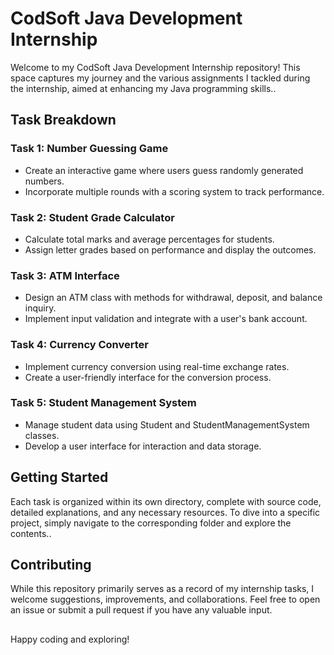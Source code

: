 # CodSoft Java Development Internship

Welcome to my CodSoft Java Development Internship repository! This space captures my journey and the various assignments I tackled during the internship, aimed at enhancing my Java programming skills..

## Task Breakdown

### Task 1: Number Guessing Game
- Create an interactive game where users guess randomly generated numbers.
- Incorporate multiple rounds with a scoring system to track performance.
### Task 2: Student Grade Calculator
- Calculate total marks and average percentages for students.
- Assign letter grades based on performance and display the outcomes.

### Task 3: ATM Interface
- Design an ATM class with methods for withdrawal, deposit, and balance inquiry.
- Implement input validation and integrate with a user's bank account.

### Task 4: Currency Converter
- Implement currency conversion using real-time exchange rates.
- Create a user-friendly interface for the conversion process.

### Task 5: Student Management System
- Manage student data using Student and StudentManagementSystem classes.
- Develop a user interface for interaction and data storage.

## Getting Started
Each task is organized within its own directory, complete with source code, detailed explanations, and any necessary resources. To dive into a specific project, simply navigate to the corresponding folder and explore the contents..

## Contributing
While this repository primarily serves as a record of my internship tasks, I welcome suggestions, improvements, and collaborations. Feel free to open an issue or submit a pull request if you have any valuable input.
##

Happy coding and exploring!
